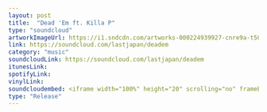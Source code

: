 ```yaml
---
layout: post
title:  "Dead 'Em ft. Killa P"
type: "soundcloud"
artworkImageUrl: https://i1.sndcdn.com/artworks-000224939927-cnre9a-t500x500.jpg
link: https://soundcloud.com/lastjapan/deadem
category: "music"
soundcloudLink: https://soundcloud.com/lastjapan/deadem
itunesLink: 
spotifyLink: 
vinylLink: 
soundcloudembed: <iframe width="100%" height="20" scrolling="no" frameborder="no" src="https://w.soundcloud.com/player/?url=https%3A//api.soundcloud.com/tracks/325167661&amp;color=ff5500&amp;inverse=false&amp;auto_play=false&amp;show_user=true"></iframe>
type: "Release"
---
```

